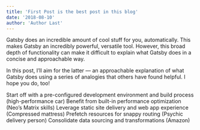 ```yaml
---
title: 'First Post is the best post in this blog'
date: '2018-08-10'
author: 'Author Last'
---
```


Gatsby does an incredible amount of cool stuff for you, automatically. This makes Gatsby an incredibly powerful, versatile tool. However, this broad depth of functionality can make it difficult to explain what Gatsby does in a concise and approachable way.

In this post, I’ll aim for the latter — an approachable explanation of what Gatsby does using a series of analogies that others have found helpful. I hope you do, too!

Start off with a pre-configured development environment and build process (high-performance car)
Benefit from built-in performance optimization (Neo’s Matrix skills)
Leverage static site delivery and web app experience (Compressed mattress)
Prefetch resources for snappy routing (Psychic delivery person)
Consolidate data sourcing and transformations (Amazon)
